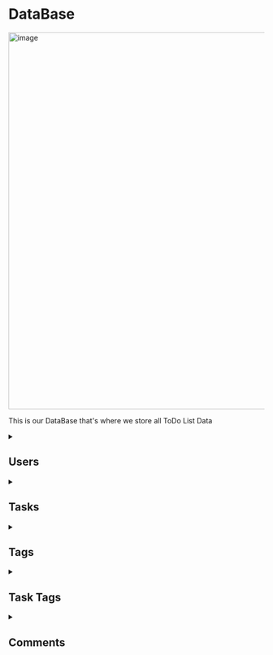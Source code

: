 # DataBase

<img width="742" alt="image" src="https://user-images.githubusercontent.com/62727949/227172106-81a48395-0be8-4e81-be17-dd27beafc7ff.png">

This is our DataBase that's where we store all ToDo List Data

<details>
<summary><h2>Users</h2></summary>
<img width="801" alt="image" src="https://user-images.githubusercontent.com/62727949/227173035-927ce9a3-5942-43be-a07f-ba70badd9325.png">

The Users table is related to the Tasks and Tags tables, these are the tables where task and tag are kept with the necessary information for each one, being unique for each user, only the user has access to them.
</details>

<details>
<summary><h2>Tasks</h2></summary>
<img width="801" alt="image" src="https://user-images.githubusercontent.com/62727949/227174611-d5c0918f-5780-4741-940b-ab80ebd266ae.png">

The Tasks table is related to the Task-tags, Users and Comments tables, a task can only have one user but it can have several tags and several comments. In addition, the Tasks table has a relation to itself that creates a connection between the parent and child of tasks.
</details>

<details>
<summary><h2>Tags</h2></summary>
<img width="801" alt="image" src="https://user-images.githubusercontent.com/62727949/227174764-ad111f21-ee6b-4051-bae4-15b61026a4e6.png">

The Tags table is related to the Users and Task_tags tables, the tags can be created by the user and saved for future operations, and only the user who created them has access to them. The task_tags table is there to make it possible for a task to have more than one tag but not to have two of the same tag.
</details>

<details>
<summary><h2>Task Tags</h2></summary>
<img width="801" alt="image" src="https://user-images.githubusercontent.com/62727949/227174855-98e0e4d0-a95d-4f3f-a26e-3618089d51dc.png">

The Task_tags table basically serves as a support in relating the Task and Tag tables with the help of a composite key. Saving which are the tags that the task has.
</details>

<details>
<summary><h2>Comments</h2></summary>
<img width="801" alt="image" src="https://user-images.githubusercontent.com/62727949/227175066-df44dd8b-9a7b-492a-95e6-fcbb1a8313f2.png">

The Comments table has a direct relationship with the Task table, with the objective of storing the comments of a respective task.
</details>